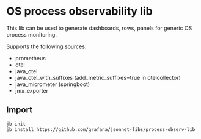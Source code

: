 # OS process observability lib

This lib can be used to generate dashboards, rows, panels for generic OS process monitoring.

Supports the following sources:

- prometheus
- otel
- java_otel
- java_otel_with_suffixes (add_metric_suffixes=true in otelcollector)
- java_micrometer (springboot)
- jmx_exporter

## Import

```sh
jb init
jb install https://github.com/grafana/jsonnet-libs/process-observ-lib
```

